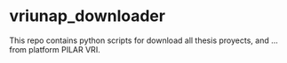 # vriunap_downloader
This repo contains python scripts for download all thesis proyects, and ... from platform PILAR VRI.
